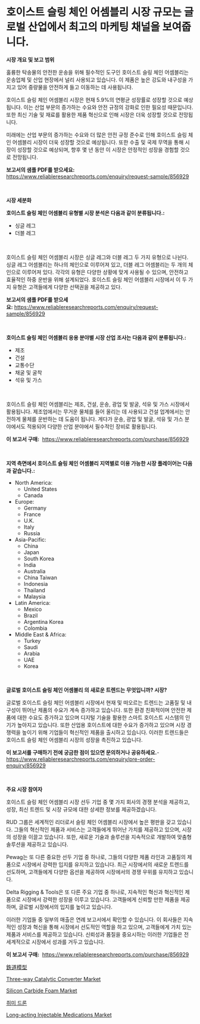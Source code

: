 <p><h1>호이스트 슬링 체인 어셈블리 시장 규모는 글로벌 산업에서 최고의 마케팅 채널을 보여줍니다.</h1></p><p><strong>시장 개요 및 보고 범위</strong></p>
<p><p>훌륭한 탁송물의 안전한 운송을 위해 필수적인 도구인 호이스트 슬링 체인 어셈블리는 운송업체 및 산업 현장에서 널리 사용되고 있습니다. 이 제품은 높은 강도와 내구성을 가지고 있어 중량물을 안전하게 들고 이동하는 데 사용됩니다.</p><p>호이스트 슬링 체인 어셈블리 시장은 현재 5.9%의 연평균 성장률로 성장할 것으로 예상됩니다. 이는 산업 부문의 증가하는 수요와 안전 규정의 강화로 인한 필요성 때문입니다. 또한 최신 기술 및 재료를 활용한 제품 혁신으로 인해 시장은 더욱 성장할 것으로 전망됩니다.</p><p>미래에는 산업 부문의 증가하는 수요와 더 많은 안전 규정 준수로 인해 호이스트 슬링 체인 어셈블리 시장이 더욱 성장할 것으로 예상됩니다. 또한 수출 및 국제 무역을 통해 시장이 성장할 것으로 예상되며, 향후 몇 년 동안 이 시장은 안정적인 성장을 경험할 것으로 전망됩니다.</p></p>
<p><strong>보고서의 샘플 PDF를 받으세요:</strong> <a href="https://www.reliableresearchreports.com/enquiry/request-sample/856929">https://www.reliableresearchreports.com/enquiry/request-sample/856929</a></p>
<p>&nbsp;</p>
<p><strong>시장 세분화</strong></p>
<p><strong>호이스트 슬링 체인 어셈블리 유형별 시장 분석은 다음과 같이 분류됩니다.:</strong></p>
<p><ul><li>싱글 레그</li><li>더블 레그</li></ul></p>
<p>&nbsp;</p>
<p><p>호이스트 슬링 체인 어셈블리 시장은 싱글 레그와 더블 레그 두 가지 유형으로 나뉜다. 싱글 레그 어셈블리는 하나의 체인으로 이루어져 있고, 더블 레그 어셈블리는 두 개의 체인으로 이루어져 있다. 각각의 유형은 다양한 상황에 맞게 사용될 수 있으며, 안전하고 효율적인 하중 운반을 위해 설계되었다. 호이스트 슬링 체인 어셈블리 시장에서 이 두 가지 유형은 고객들에게 다양한 선택권을 제공하고 있다.</p></p>
<p><strong>보고서의 샘플 PDF를 받으세요:</strong>&nbsp;<a href="https://www.reliableresearchreports.com/enquiry/request-sample/856929">https://www.reliableresearchreports.com/enquiry/request-sample/856929</a></p>
<p>&nbsp;</p>
<p><strong> 호이스트 슬링 체인 어셈블리 응용 분야별 시장 산업 조사는 다음과 같이 분류됩니다.:</strong></p>
<p><ul><li>제조</li><li>건설</li><li>교통수단</li><li>채굴 및 굴착</li><li>석유 및 가스</li></ul></p>
<p>&nbsp;</p>
<p><p>호이스트 슬링 체인 어셈블리는 제조, 건설, 운송, 광업 및 발굴, 석유 및 가스 시장에서 활용됩니다. 제조업에서는 무거운 물체를 들어 올리는 데 사용되고 건설 업계에서는 안전하게 물체를 운반하는 데 도움이 됩니다. 게다가 운송, 광업 및 발굴, 석유 및 가스 분야에서도 적용되어 다양한 산업 분야에서 필수적인 장비로 활용됩니다.</p></p>
<p><strong>이 보고서 구매:</strong>&nbsp; <a href="https://www.reliableresearchreports.com/purchase/856929">https://www.reliableresearchreports.com/purchase/856929</a></p>
<p>&nbsp;</p>
<p><strong>지역 측면에서 호이스트 슬링 체인 어셈블리 지역별로 이용 가능한 시장 플레이어는 다음과 같습니다.:</strong></p>
<p><ul>
    <li>
        North America:
        <ul>
            <li>United States</li>
            <li>Canada</li>
        </ul>
    </li>
    <li>
        Europe:
        <ul>
            <li>Germany</li>
            <li>France</li>
            <li>U.K.</li>
            <li>Italy</li>
            <li>Russia</li>
        </ul>
    </li>
    <li>
        Asia-Pacific:
        <ul>
            <li>China</li>
            <li>Japan</li>
            <li>South Korea</li>
            <li>India</li>
            <li>Australia</li>
            <li>China Taiwan</li>
            <li>Indonesia</li>
            <li>Thailand</li>
            <li>Malaysia</li>
        </ul>
    </li>
    <li>
        Latin America:
        <ul>
            <li>Mexico</li>
            <li>Brazil</li>
            <li>Argentina Korea</li>
            <li>Colombia</li>
        </ul>
    </li>
    <li>
        Middle East & Africa:
        <ul>
            <li>Turkey</li>
            <li>Saudi</li>
            <li>Arabia</li>
            <li>UAE</li>
            <li>Korea</li>
        </ul>
    </li>
    </ul></p>
<p>&nbsp;</p>
<p><strong>글로벌 호이스트 슬링 체인 어셈블리 의 새로운 트렌드는 무엇입니까? 시장?</strong></p>
<p><p>글로벌 호이스트 슬링 체인 어셈블리 시장에서 현재 및 떠오르는 트렌드는 고품질 및 내구성이 뛰어난 제품의 수요가 계속 증가하고 있습니다. 또한 환경 친화적이며 안전한 제품에 대한 수요도 증가하고 있으며 디지털 기술을 활용한 스마트 호이스트 시스템의 인기가 높아지고 있습니다. 또한 산업용 호이스트에 대한 수요가 증가하고 있으며 시장 경쟁력을 높이기 위해 기업들이 혁신적인 제품을 출시하고 있습니다. 이러한 트렌드들은 호이스트 슬링 체인 어셈블리 시장의 성장을 촉진하고 있습니다.</p></p>
<p><strong>이 보고서를 구매하기 전에 궁금한 점이 있으면 문의하거나 공유하세요.</strong>- <a href="https://www.reliableresearchreports.com/enquiry/pre-order-enquiry/856929">https://www.reliableresearchreports.com/enquiry/pre-order-enquiry/856929</a></p>
<p>&nbsp;</p>
<p><strong>주요 시장 참여자</strong></p>
<p><p>호이스트 슬링 체인 어셈블리 시장 선두 기업 중 몇 가지 회사의 경쟁 분석을 제공하고, 성장, 최신 트렌드 및 시장 규모에 대한 상세한 정보를 제공하겠습니다. </p><p>RUD 그룹은 세계적인 리더로서 슬링 체인 어셈블리 시장에서 높은 평판을 갖고 있습니다. 그들의 혁신적인 제품과 서비스는 고객들에게 뛰어난 가치를 제공하고 있으며, 시장의 성장을 이끌고 있습니다. 또한, 새로운 기술과 솔루션을 지속적으로 개발하여 맞춤형 솔루션을 제공하고 있습니다.</p><p>Pewag는 또 다른 중요한 선두 기업 중 하나로, 그들의 다양한 제품 라인과 고품질의 제품으로 시장에서 강력한 입지를 유지하고 있습니다. 최근 시장에서의 새로운 트렌드를 선도하며, 고객들에게 다양한 옵션을 제공하여 시장에서의 경쟁 우위를 유지하고 있습니다.</p><p>Delta Rigging & Tools은 또 다른 주요 기업 중 하나로, 지속적인 혁신과 혁신적인 제품으로 시장에서 강력한 성장을 이루고 있습니다. 고객들에게 신뢰할 만한 제품을 제공하며, 글로벌 시장에서의 입지를 높이고 있습니다. </p><p>이러한 기업들 중 일부의 매출은 연례 보고서에서 확인할 수 있습니다. 이 회사들은 지속적인 성장과 혁신을 통해 시장에서 선도적인 역할을 하고 있으며, 고객들에게 가치 있는 제품과 서비스를 제공하고 있습니다. 신뢰성과 품질을 중요시하는 이러한 기업들은 전 세계적으로 시장에서 성과를 거두고 있습니다.</p></p>
<p><strong>이 보고서 구매:</strong>&nbsp;&nbsp;<a href="https://www.reliableresearchreports.com/purchase/856929">https://www.reliableresearchreports.com/purchase/856929</a></p>
<p><p><a href="https://github.com/oqoeusbvpadwjs08/Market-Research-Report-List-1/blob/main/1769610187512.md">鉄道模型</a></p><p><a href="https://issuu.com/reportprime-2/docs/three-way-catalytic-converter-market-size-2030.ppt">Three-way Catalytic Converter Market</a></p><p><a href="https://issuu.com/reportprime-2/docs/silicon-carbide-foam-market-size-2030.pptx">Silicon Carbide Foam Market</a></p><p><a href="https://github.com/vs2869dizt0/Market-Research-Report-List-1/blob/main/5422771187409.md">취미 드론</a></p><p><a href="https://frill-swim-3cd.notion.site/Long-acting-Injectable-Medications-Market-Dynamics-2024-2031-Also-about-Its-Market-Trends-Projecti-bfcea96c9864439faf9581a33757cc0e">Long-acting Injectable Medications Market</a></p></p>
